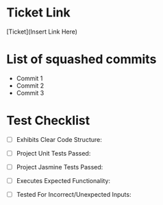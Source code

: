 # Ticket Link

[Ticket](Insert Link Here)

# List of squashed commits

- Commit 1
- Commit 2
- Commit 3

# Test Checklist

- [ ] Exhibits Clear Code Structure:
- [ ] Project Unit Tests Passed:
- [ ] Project Jasmine Tests Passed:
- [ ] Executes Expected Functionality:
- [ ] Tested For Incorrect/Unexpected Inputs:

